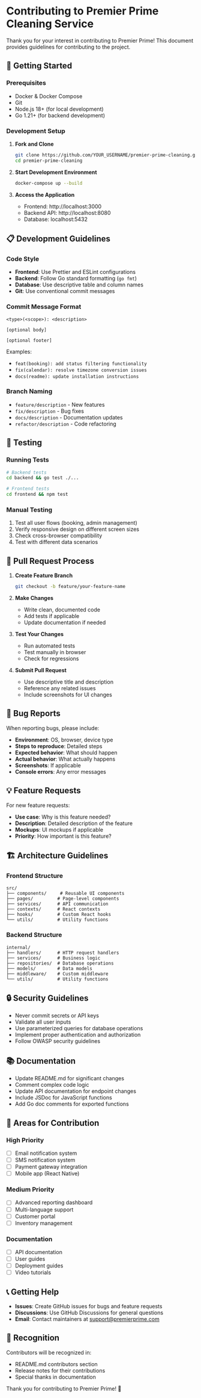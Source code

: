 # Contributing to Premier Prime Cleaning Service

Thank you for your interest in contributing to Premier Prime! This document provides guidelines for contributing to the project.

## 🚀 Getting Started

### Prerequisites
- Docker & Docker Compose
- Git
- Node.js 18+ (for local development)
- Go 1.21+ (for backend development)

### Development Setup

1. **Fork and Clone**
   ```bash
   git clone https://github.com/YOUR_USERNAME/premier-prime-cleaning.git
   cd premier-prime-cleaning
   ```

2. **Start Development Environment**
   ```bash
   docker-compose up --build
   ```

3. **Access the Application**
   - Frontend: http://localhost:3000
   - Backend API: http://localhost:8080
   - Database: localhost:5432

## 📋 Development Guidelines

### Code Style
- **Frontend**: Use Prettier and ESLint configurations
- **Backend**: Follow Go standard formatting (`go fmt`)
- **Database**: Use descriptive table and column names
- **Git**: Use conventional commit messages

### Commit Message Format
```
<type>(<scope>): <description>

[optional body]

[optional footer]
```

Examples:
- `feat(booking): add status filtering functionality`
- `fix(calendar): resolve timezone conversion issues`
- `docs(readme): update installation instructions`

### Branch Naming
- `feature/description` - New features
- `fix/description` - Bug fixes
- `docs/description` - Documentation updates
- `refactor/description` - Code refactoring

## 🧪 Testing

### Running Tests
```bash
# Backend tests
cd backend && go test ./...

# Frontend tests
cd frontend && npm test
```

### Manual Testing
1. Test all user flows (booking, admin management)
2. Verify responsive design on different screen sizes
3. Check cross-browser compatibility
4. Test with different data scenarios

## 📝 Pull Request Process

1. **Create Feature Branch**
   ```bash
   git checkout -b feature/your-feature-name
   ```

2. **Make Changes**
   - Write clean, documented code
   - Add tests if applicable
   - Update documentation if needed

3. **Test Your Changes**
   - Run automated tests
   - Test manually in browser
   - Check for regressions

4. **Submit Pull Request**
   - Use descriptive title and description
   - Reference any related issues
   - Include screenshots for UI changes

## 🐛 Bug Reports

When reporting bugs, please include:
- **Environment**: OS, browser, device type
- **Steps to reproduce**: Detailed steps
- **Expected behavior**: What should happen
- **Actual behavior**: What actually happens
- **Screenshots**: If applicable
- **Console errors**: Any error messages

## 💡 Feature Requests

For new feature requests:
- **Use case**: Why is this feature needed?
- **Description**: Detailed description of the feature
- **Mockups**: UI mockups if applicable
- **Priority**: How important is this feature?

## 🏗️ Architecture Guidelines

### Frontend Structure
```
src/
├── components/     # Reusable UI components
├── pages/         # Page-level components
├── services/      # API communication
├── contexts/      # React contexts
├── hooks/         # Custom React hooks
└── utils/         # Utility functions
```

### Backend Structure
```
internal/
├── handlers/      # HTTP request handlers
├── services/      # Business logic
├── repositories/  # Database operations
├── models/        # Data models
├── middleware/    # Custom middleware
└── utils/         # Utility functions
```

## 🔒 Security Guidelines

- Never commit secrets or API keys
- Validate all user inputs
- Use parameterized queries for database operations
- Implement proper authentication and authorization
- Follow OWASP security guidelines

## 📚 Documentation

- Update README.md for significant changes
- Comment complex code logic
- Update API documentation for endpoint changes
- Include JSDoc for JavaScript functions
- Add Go doc comments for exported functions

## 🎯 Areas for Contribution

### High Priority
- [ ] Email notification system
- [ ] SMS notification system
- [ ] Payment gateway integration
- [ ] Mobile app (React Native)

### Medium Priority
- [ ] Advanced reporting dashboard
- [ ] Multi-language support
- [ ] Customer portal
- [ ] Inventory management

### Documentation
- [ ] API documentation
- [ ] User guides
- [ ] Deployment guides
- [ ] Video tutorials

## 📞 Getting Help

- **Issues**: Create GitHub issues for bugs and feature requests
- **Discussions**: Use GitHub Discussions for general questions
- **Email**: Contact maintainers at support@premierprime.com

## 🎉 Recognition

Contributors will be recognized in:
- README.md contributors section
- Release notes for their contributions
- Special thanks in documentation

Thank you for contributing to Premier Prime! 🚀